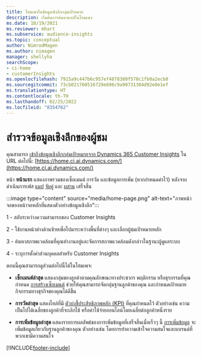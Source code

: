 ```yaml
---
title: โฮมเพจในข้อมูลเชิงลึกกลุ่มเป้าหมาย
description: เริ่มต้นการค้นหาแอปในโฮมเพจ
ms.date: 10/19/2021
ms.reviewer: mhart
ms.subservice: audience-insights
ms.topic: conceptual
author: NimrodMagen
ms.author: nimagen
manager: shellyha
searchScope:
- ci-home
- customerInsights
ms.openlocfilehash: 7915a9c447b6c957ef4078380f578c1fb0a2ecb8
ms.sourcegitcommit: 73cb021760516729e696c9a90731304d92e0e1ef
ms.translationtype: HT
ms.contentlocale: th-TH
ms.lasthandoff: 02/25/2022
ms.locfileid: "8354762"
---
```

# <a name="explore-audience-insights"></a>สำรวจข้อมูลเชิงลึกของผู้ชม

คุณสามารถ [เข้าถึงข้อมูลเชิงลึกกลุ่มเป้าหมายจาก Dynamics 365 Customer Insights](https://home.ci.ai.dynamics.com/) ใน URL ต่อไปนี้: [https://home.ci.ai.dynamics.com/](https://home.ci.ai.dynamics.com/)

หน้า **หน้าแรก** แสดงภาพรวมของเซ็กเมนต์ การวัด และข้อมูลการเพิ่ม (หากกำหนดค่าไว้) หลังจากดำเนินการเฟส [แมป](map-entities.md) [จับคู่](match-entities.md) และ [ผสาน](merge-entities.md) เสร็จสิ้น

:::image type="content" source="media/home-page.png" alt-text="ภาพหน้าจอของหน้าจอหลักที่แสดงตัวอย่างข้อมูลเชิงลึก":::

1 - สลับระหว่างความสามารถของ Customer Insights 

2 - ใช้บานหน้าต่างด้านซ้ายเพื่อไปมาระหว่างพื้นที่ต่างๆ และเลือกผู้ชมเป้าหมายหลัก

3 - ค้นหาสภาพแวดล้อมที่คุณทำงานอยู่และจัดการสภาพแวดล้อมดังกล่าวในฐานะผู้ดูแลระบบ

4 - ระบุการตั้งค่าส่วนบุคคลสำหรับ Customer Insights

ตอนนี้คุณสามารถดูส่วนต่อไปนี้ได้ในโฮมเพจ:

- **เซ็กเมนต์ล่าสุด** แสดงกลุ่มของลูกค้าตามคุณลักษณะทางประชากร พฤติกรรม หรือธุรกรรมที่คุณกำหนด [การสร้างเซ็กเมนต์](segments.md) ช่วยให้คุณสามารถจัดกลุ่มฐานลูกค้าของคุณ และกำหนดเป้าหมายกิจกรรมทางธุรกิจของคุณได้ดีขึ้น

- **การวัดล่าสุด** แสดงไทล์ที่มี [ตัวบ่งชี้ประสิทธิภาพหลัก (KPI)](measures.md) ที่คุณกำหนดไว้ ตัวอย่างเช่น ความเป็นไปได้เฉลี่ยของลูกค้าที่จะเลิกใช้ หรือค่าใช้จ่ายออนไลน์โดยเฉลี่ยต่อลูกค้าหนึ่งราย

- **การเพิ่มข้อมูลล่าสุด** แสดงรายการผลลัพธ์ของการเพิ่มข้อมูลที่เสร็จสิ้นเมื่อเร็วๆ นี้ [การเพิ่มข้อมูล](enrichment-hub.md) จะเพิ่มข้อมูลเกี่ยวกับฐานลูกค้าของคุณ ตัวอย่างเช่น โดยการทำความเข้าใจความสนใจและแบรนด์ที่พวกเขามีความสนใจ


[!INCLUDE[footer-include](../includes/footer-banner.md)]
